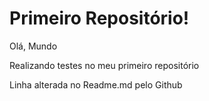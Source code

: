 # Primeiro Repositório!
Olá, Mundo

Realizando testes no meu primeiro repositório

Linha alterada no Readme.md pelo Github
